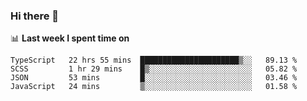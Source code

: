 ### Hi there 👋

<!--
**DBvc/DBvc** is a ✨ _special_ ✨ repository because its `README.md` (this file) appears on your GitHub profile.

Here are some ideas to get you started:

- 🔭 I’m currently working on ...
- 🌱 I’m currently learning ...
- 👯 I’m looking to collaborate on ...
- 🤔 I’m looking for help with ...
- 💬 Ask me about ...
- 📫 How to reach me: ...
- 😄 Pronouns: ...
- ⚡ Fun fact: ...
-->

📊 **Last week I spent time on**
<!--START_SECTION:waka-->
```text
TypeScript   22 hrs 55 mins  ██████████████████████▒░░   89.13 % 
SCSS         1 hr 29 mins    █▒░░░░░░░░░░░░░░░░░░░░░░░   05.82 % 
JSON         53 mins         █░░░░░░░░░░░░░░░░░░░░░░░░   03.46 % 
JavaScript   24 mins         ▒░░░░░░░░░░░░░░░░░░░░░░░░   01.58 % 
```
<!--END_SECTION:waka-->
